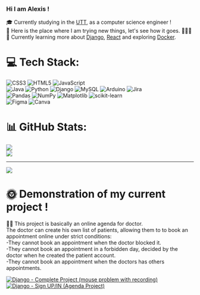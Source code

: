 ### Hi I am Alexis !

🎓 Currently studying in the [UTT](https://www.utt.fr/), as a computer science engineer !<br/>
🔎 Here is the place where I am trying new things, let's see how it goes. 🐢🐢🐢<br/>
📖 Currently learning more about [Django](https://www.djangoproject.com/), [React](https://fr.react.dev/) and exploring [Docker](https://www.docker.com/).<br/>


# 💻 Tech Stack:
![CSS3](https://img.shields.io/badge/css3-%231572B6.svg?style=for-the-badge&logo=css3&logoColor=white) ![HTML5](https://img.shields.io/badge/html5-%23E34F26.svg?style=for-the-badge&logo=html5&logoColor=white) ![JavaScript](https://img.shields.io/badge/javascript-%23323330.svg?style=for-the-badge&logo=javascript&logoColor=%23F7DF1E) <br/>
![Java](https://img.shields.io/badge/java-%23ED8B00.svg?style=for-the-badge&logo=openjdk&logoColor=white) 
![Python](https://img.shields.io/badge/python-3670A0?style=for-the-badge&logo=python&logoColor=ffdd54) ![Django](https://img.shields.io/badge/django-%23092E20.svg?style=for-the-badge&logo=django&logoColor=white) 
![MySQL](https://img.shields.io/badge/mysql-%2300000f.svg?style=for-the-badge&logo=mysql&logoColor=white)
![Arduino](https://img.shields.io/badge/-Arduino-00979D?style=for-the-badge&logo=Arduino&logoColor=white) ![Jira](https://img.shields.io/badge/jira-%230A0FFF.svg?style=for-the-badge&logo=jira&logoColor=white)
<br/>
![Pandas](https://img.shields.io/badge/pandas-%23150458.svg?style=for-the-badge&logo=pandas&logoColor=white) ![NumPy](https://img.shields.io/badge/numpy-%23013243.svg?style=for-the-badge&logo=numpy&logoColor=white) ![Matplotlib](https://img.shields.io/badge/Matplotlib-%23ffffff.svg?style=for-the-badge&logo=Matplotlib&logoColor=black) ![scikit-learn](https://img.shields.io/badge/scikit--learn-%23F7931E.svg?style=for-the-badge&logo=scikit-learn&logoColor=white)
<br/>
![Figma](https://img.shields.io/badge/figma-%23F24E1E.svg?style=for-the-badge&logo=figma&logoColor=white)
![Canva](https://img.shields.io/badge/Canva-%2300C4CC.svg?style=for-the-badge&logo=Canva&logoColor=white)
<br/>

# 📊 GitHub Stats:
![](https://github-readme-stats.vercel.app/api?username=AlexisHoo&theme=dark&hide_border=false&include_all_commits=false&count_private=false)<br/>
![](https://github-readme-streak-stats.herokuapp.com/?user=AlexisHoo&theme=dark&hide_border=false)<br/>

---
[![](https://visitcount.itsvg.in/api?id=AlexisHoo&icon=0&color=0)](https://visitcount.itsvg.in)

<!-- Proudly created with GPRM ( https://gprm.itsvg.in ) -->

# 🌞 Demonstration of my current project !
👩‍⚕️ This project is basically an online agenda for doctor.<br/>
The doctor can create his own list of patients, allowing them to to book an appointment online under strict conditions:<br/>
-They cannot book an appointment when the doctor blocked it.<br/>
-They cannot book an appointment in a forbidden day, decided by the doctor when he created the patient account.<br/>
-They cannot book an appointment when the doctors has others appointments.<br/>

<!-- BEGIN YOUTUBE-CARDS -->
[![Django  - Complete Project (mouse problem with recording)](https://ytcards.demolab.com/?id=A3BXryZaDOo&title=Django++-+Complete+Project+%28mouse+problem+with+recording%29&lang=en&timestamp=1714754491&background_color=%230d1117&title_color=%23ffffff&stats_color=%23dedede&max_title_lines=1&width=250&border_radius=5 "Django  - Complete Project (mouse problem with recording)")](https://www.youtube.com/watch?v=A3BXryZaDOo)
[![Django - Sign UP/IN (Agenda Project)](https://ytcards.demolab.com/?id=vxyxJWRI5YQ&title=Django+-+Sign+UP%2FIN+%28Agenda+Project%29&lang=en&timestamp=1714067481&background_color=%230d1117&title_color=%23ffffff&stats_color=%23dedede&max_title_lines=1&width=250&border_radius=5 "Django - Sign UP/IN (Agenda Project)")](https://www.youtube.com/watch?v=vxyxJWRI5YQ)
<!-- END YOUTUBE-CARDS -->
